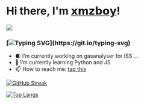 # Hi there, I'm [𝘅𝗺𝘇𝗯𝗼𝘆](https://vk.com/id76852272)!
![](https://github.com/blackcater/blackcater/raw/main/images/banner.gif) 
### [![Typing SVG](https://readme-typing-svg.herokuapp.com?color=%2336BCF7&lines=About+me+:)](https://git.io/typing-svg)
- 🌒 I’m currently working on gasanalyser for ISS ...
- 🐍 I’m currently learning Python and JS
- 📫 How to reach me: [tap this](https://vk.com/id76852272)

[![GitHub Streak](https://github-readme-streak-stats.herokuapp.com/?user=xmzboy)](https://git.io/streak-stats)

[![Top Langs](https://github-readme-stats.vercel.app/api/top-langs/?username=xmzboy&layout=compact)](https://github.com/anuraghazra/github-readme-stats)
